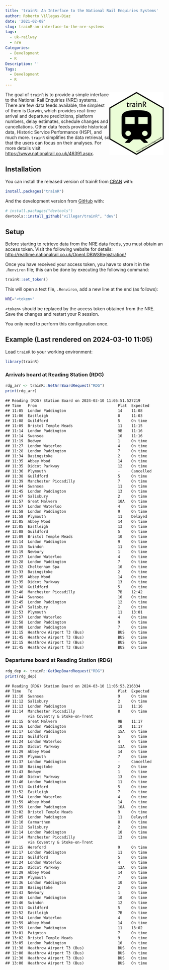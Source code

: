 ```yaml
---
title: 'trainR: An Interface to the National Rail Enquiries Systems'
author: Roberto Villegas-Diaz
date: '2021-02-08'
slug: trainR-an-interface-to-the-nre-systems
tags:
  - uk-railway
  - nre
Categories:
  - Development
  - R
Description: ''
Tags:
  - Development
  - R
---
```


<img src="https://raw.githubusercontent.com/villegar/trainR/main/inst/images/logo.png" alt="logo" align="right" height=200px/>

The goal of `trainR` is to provide a simple interface to the 
National Rail Enquiries (NRE) systems. There are few data feeds 
available, the simplest of them is Darwin, which provides real-time 
arrival and departure predictions, platform numbers, delay estimates, 
schedule changes and cancellations. Other data feeds provide historical 
data, Historic Service Performance (HSP), and much more. `trainR` 
simplifies the data retrieval, so that the users can focus on their 
analyses. For more details visit 
https://www.nationalrail.co.uk/46391.aspx.

## Installation

You can install the released version of trainR from [CRAN](https://CRAN.R-project.org) with:

``` r
install.packages("trainR")
```

And the development version from [GitHub](https://github.com/) with:

``` r
# install.packages("devtools")
devtools::install_github("villegar/trainR", "dev")
```

## Setup
Before starting to retrieve data from the NRE data feeds, you must obtain an access token. 
Visit the following website for details: http://realtime.nationalrail.co.uk/OpenLDBWSRegistration/

Once you have received your access token, you have to store it in the `.Renviron` file; this can be 
done by executing the following command:


```r
trainR::set_token()
```

This will open a text file, `.Renviron`, add a new line at the end (as follows):

```bash
NRE="<token>"
```

`<token>` should be replaced by the access token obtained from the NRE. Save the changes and restart 
your R session.

You only need to perform this configuration once.

## Example (Last rendered on 2024-03-10 11:05)

Load `trainR` to your working environment:

```r
library(trainR)
```

### Arrivals board at Reading Station (RDG)


```r
rdg_arr <- trainR::GetArrBoardRequest("RDG")
print(rdg_arr)
```

```
## Reading (RDG) Station Board on 2024-03-10 11:05:51.527219
## Time   From                                    Plat  Expected
## 11:05  London Paddington                       14    11:08
## 11:06  Eastleigh                               8     11:03
## 11:08  Guildford                               5     On time
## 11:09  Bristol Temple Meads                    11    11:15
## 11:14  London Paddington                       9B    11:16
## 11:14  Swansea                                 10    11:16
## 11:19  Bedwyn                                  1     On time
## 11:27  London Waterloo                         4     On time
## 11:28  London Paddington                       7     On time
## 11:34  Basingstoke                             2     On time
## 11:35  Abbey Wood                              14    On time
## 11:35  Didcot Parkway                          12    On time
## 11:36  Plymouth                                -     Cancelled
## 11:38  Guildford                               5     On time
## 11:39  Manchester Piccadilly                   7     On time
## 11:44  Swansea                                 11    On time
## 11:45  London Paddington                       13    On time
## 11:47  Salisbury                               2     On time
## 11:57  Great Malvern                           10A   On time
## 11:57  London Waterloo                         4     On time
## 11:58  London Paddington                       9     On time
## 11:58  Plymouth                                11    Delayed
## 12:05  Abbey Wood                              14    On time
## 12:05  Eastleigh                               13    On time
## 12:08  Guildford                               5     On time
## 12:09  Bristol Temple Meads                    10    On time
## 12:14  London Paddington                       9     On time
## 12:15  Swindon                                 11    On time
## 12:19  Newbury                                 1     On time
## 12:27  London Waterloo                         4     On time
## 12:28  London Paddington                       7     On time
## 12:32  Cheltenham Spa                          10    On time
## 12:33  Basingstoke                             2     On time
## 12:35  Abbey Wood                              14    On time
## 12:35  Didcot Parkway                          13    On time
## 12:38  Guildford                               5     On time
## 12:40  Manchester Piccadilly                   7B    12:42
## 12:44  Swansea                                 10    On time
## 12:45  London Paddington                       12    On time
## 12:47  Salisbury                               2     On time
## 12:53  Plymouth                                11    13:01
## 12:57  London Waterloo                         4     On time
## 12:58  London Paddington                       9     On time
## 13:00  London Paddington                       7     On time
## 11:15  Heathrow Airport T3 (Bus)               BUS   On time
## 11:45  Heathrow Airport T3 (Bus)               BUS   On time
## 12:15  Heathrow Airport T3 (Bus)               BUS   On time
## 12:45  Heathrow Airport T3 (Bus)               BUS   On time
```

### Departures board at Reading Station (RDG)


```r
rdg_dep <- trainR::GetDepBoardRequest("RDG")
print(rdg_dep)
```

```
## Reading (RDG) Station Board on 2024-03-10 11:05:53.216334
## Time   To                                      Plat  Expected
## 11:10  Swansea                                 9     On time
## 11:12  Salisbury                               2     On time
## 11:13  London Paddington                       11    11:16
## 11:14  Manchester Piccadilly                   8     On time
##        via Coventry & Stoke-on-Trent           
## 11:15  Great Malvern                           9B    11:17
## 11:16  London Paddington                       10    11:17
## 11:17  London Paddington                       15A   On time
## 11:21  Guildford                               5     On time
## 11:24  London Waterloo                         4     On time
## 11:25  Didcot Parkway                          13A   On time
## 11:29  Abbey Wood                              14    On time
## 11:29  Plymouth                                7     On time
## 11:37  London Paddington                       -     Cancelled
## 11:38  Basingstoke                             2     On time
## 11:43  Bedwyn                                  1     On time
## 11:46  Didcot Parkway                          13    On time
## 11:46  London Paddington                       11    On time
## 11:51  Guildford                               5     On time
## 11:52  Eastleigh                               7     On time
## 11:54  London Waterloo                         4     On time
## 11:59  Abbey Wood                              14    On time
## 11:59  London Paddington                       10A   On time
## 12:02  Bristol Temple Meads                    9     On time
## 12:05  London Paddington                       11    Delayed
## 12:10  Carmarthen                              8     On time
## 12:12  Salisbury                               2     On time
## 12:14  London Paddington                       10    On time
## 12:14  Manchester Piccadilly                   13    On time
##        via Coventry & Stoke-on-Trent           
## 12:15  Hereford                                9     On time
## 12:17  London Paddington                       11    On time
## 12:21  Guildford                               5     On time
## 12:24  London Waterloo                         4     On time
## 12:25  Didcot Parkway                          12A   On time
## 12:29  Abbey Wood                              14    On time
## 12:29  Plymouth                                7     On time
## 12:36  London Paddington                       10    On time
## 12:38  Basingstoke                             2     On time
## 12:43  Newbury                                 1     On time
## 12:46  London Paddington                       10    On time
## 12:46  Swindon                                 12    On time
## 12:51  Guildford                               5     On time
## 12:52  Eastleigh                               7B    On time
## 12:54  London Waterloo                         4     On time
## 12:59  Abbey Wood                              14    On time
## 12:59  London Paddington                       11    13:02
## 13:01  Paignton                                7     On time
## 13:02  Bristol Temple Meads                    9     On time
## 13:05  London Paddington                       10    On time
## 11:30  Heathrow Airport T3 (Bus)               BUS   On time
## 12:00  Heathrow Airport T3 (Bus)               BUS   On time
## 12:30  Heathrow Airport T3 (Bus)               BUS   On time
## 13:00  Heathrow Airport T3 (Bus)               BUS   On time
```

